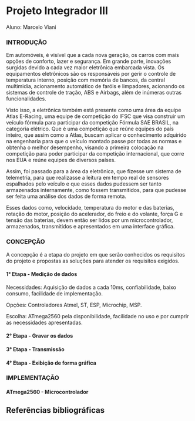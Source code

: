 # Projeto Integrador III

Aluno:
Marcelo Viani

### INTRODUÇÃO

Em automóveis, é visível que a cada nova geração, os carros com mais opções de conforto, lazer e segurança. Em grande parte, inovações surgidas devido a cada vez maior eletrônica embarcada vista. Os equipamentos eletrônicos são os responsáveis por gerir o controle de temperatura interno, posição com memória de bancos, da central multimidia, acionamento automático de faróis e limpadores, acionando os sistemas de controle de tração, ABS e Airbags, além de inúmeras outras funcionalidades.

Visto isso, a eletrônica também está presente como uma área da equipe Atlas E-Racing, uma equipe de competição do IFSC que visa construir um veículo fórmula para participar da competição Fórmula SAE BRASIL, na categoria elétrico. Que é uma competição que reúne equipes do país inteiro, que assim como a Atlas, buscam aplicar o conhecimento adquirido na engenharia para que o veículo montado passe por todas as normas e obtenha o melhor desempenho, visando a primeira colocação na competição para poder participar da competição internacional, que corre nos EUA e reúne equipes de diversos países.

Assim, foi passado para a área da eletrônica, que fizesse um sistema de telemetria, para que realizasse a leitura em tempo real de sensores espalhados pelo veículo e que esses dados pudessem ser tanto armazenados internamente, como fossem transmitidos, para que pudesse ser feita uma análise dos dados de forma remota.

Esses dados como, velocidade, temperatura do motor e das baterias, rotação do motor, posição do acelerador, do freio e do volante, força G e tensão das baterias, devem então ser lidos por um microcontrolador, armazenados, transmitidos e apresentados em uma interface gráfica.



### CONCEPÇÃO
A concepção é a etapa do projeto em que serão conhecidos os requisitos do projeto e propostas as soluções para atender os requisitos exigidos.

#### 1° Etapa - Medição de dados

Necessidades: Aquisição de dados a cada 10ms, confiabilidade, baixo consumo, facilidade de implementação.

Opções: Controladores Atmel, ST, ESP, Microchip, MSP.

Escolha: ATmega2560 pela disponibilidade, facilidade no uso e por cumprir as necessidades apresentadas.


#### 2° Etapa - Gravar os dados

#### 3° Etapa - Transmissão

#### 4° Etapa - Exibição de forma gráfica



### IMPLEMENTAÇÃO

#### ATmega2560 - Microcontrolador



## Referências bibliográficas
